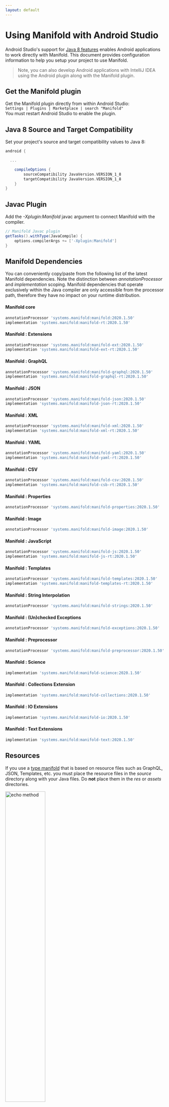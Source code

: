 ```yaml
---
layout: default
---
```


# Using Manifold with Android Studio

Android Studio's support for [Java 8 features](https://developer.android.com/studio/write/java8-support.html) enables
Android applications to work directly with Manifold. This document provides configuration information to help you setup
your project to use Manifold.

>Note, you can also develop Android applications with IntelliJ IDEA using the Android plugin along with the Manifold
>plugin. 

## Get the Manifold plugin
Get the Manifold plugin directly from within Android Studio:
<br>
`Settings | Plugins | Marketplace | search "Manifold"`
<br>
You must restart Android Studio to enable the plugin. 
 
## Java 8 Source and Target Compatibility 
Set your project's source and target compatibility values to Java 8:

```groovy
android {

  ...

    compileOptions {
        sourceCompatibility JavaVersion.VERSION_1_8
        targetCompatibility JavaVersion.VERSION_1_8
    }
}
```

## Javac Plugin
Add the *-Xplugin:Manifold* javac argument to connect Manifold with the compiler.

```groovy
// Manifold Javac plugin
getTasks().withType(JavaCompile) {
    options.compilerArgs += ['-Xplugin:Manifold']
}
```    

## Manifold Dependencies
You can conveniently copy/paste from the following list of the latest Manifold dependencies. Note the distinction
between *annotationProcessor* and *implementation* scoping. Manifold dependencies that operate exclusively within the
Java compiler are only accessible from the processor path, therefore they have no impact on your runtime distribution.

#### Manifold core
```groovy
annotationProcessor 'systems.manifold:manifold:2020.1.50'
implementation 'systems.manifold:manifold-rt:2020.1.50'
```
#### Manifold : Extensions
```groovy
annotationProcessor 'systems.manifold:manifold-ext:2020.1.50'
implementation 'systems.manifold:manifold-ext-rt:2020.1.50'
```
#### Manifold : GraphQL
```groovy
annotationProcessor 'systems.manifold:manifold-graphql:2020.1.50'
implementation 'systems.manifold:manifold-graphql-rt:2020.1.50'
```
#### Manifold : JSON
```groovy
annotationProcessor 'systems.manifold:manifold-json:2020.1.50'
implementation 'systems.manifold:manifold-json-rt:2020.1.50'
```
#### Manifold : XML
```groovy
annotationProcessor 'systems.manifold:manifold-xml:2020.1.50'
implementation 'systems.manifold:manifold-xml-rt:2020.1.50'
```
#### Manifold : YAML
```groovy
annotationProcessor 'systems.manifold:manifold-yaml:2020.1.50'
implementation 'systems.manifold:manifold-yaml-rt:2020.1.50'
```
#### Manifold : CSV
```groovy
annotationProcessor 'systems.manifold:manifold-csv:2020.1.50'
implementation 'systems.manifold:manifold-csb-rt:2020.1.50'
```
#### Manifold : Properties
```groovy
annotationProcessor 'systems.manifold:manifold-properties:2020.1.50'
```
#### Manifold : Image
```groovy
annotationProcessor 'systems.manifold:manifold-image:2020.1.50'
```
#### Manifold : JavaScript
```groovy
annotationProcessor 'systems.manifold:manifold-js:2020.1.50'
implementation 'systems.manifold:manifold-js-rt:2020.1.50'
```
#### Manifold : Templates
```groovy
annotationProcessor 'systems.manifold:manifold-templates:2020.1.50'
implementation 'systems.manifold:manifold-templates-rt:2020.1.50'
```
#### Manifold : String Interpolation
```groovy
annotationProcessor 'systems.manifold:manifold-strings:2020.1.50'
```
#### Manifold : (Un)checked Exceptions
```groovy
annotationProcessor 'systems.manifold:manifold-exceptions:2020.1.50'
```
#### Manifold : Preprocessor
```groovy
annotationProcessor 'systems.manifold:manifold-preprocessor:2020.1.50'
```
#### Manifold : Science
```groovy
implementation 'systems.manifold:manifold-science:2020.1.50'
```
#### Manifold : Collections Extension
```groovy
implementation 'systems.manifold:manifold-collections:2020.1.50'
```
#### Manifold : IO Extensions
```groovy
implementation 'systems.manifold:manifold-io:2020.1.50'
```
#### Manifold : Text Extensions
```groovy
implementation 'systems.manifold:manifold-text:2020.1.50'
```

## Resources

If you use a [type manifold](https://github.com/manifold-systems/manifold/tree/master/manifold-core-parent/manifold#the-big-picture)
that is based on resource files such as GraphQL, JSON, Templates, etc. you must place the resource files in the 
*source* directory along with your Java files.  Do **not** place them in the *res* or *assets* directories.
 
<p><img src="http://manifold.systems/images/android_resources.png" alt="echo method" width="50%" height="50%"/></p> 

